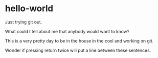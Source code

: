# hello-world
Just trying git out.

What could I tell about me that anybody would want to know?

This is a very pretty day to be in the house in the cool and working on git.

Wonder if pressing return twice will put a line between these sentences.

